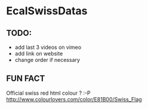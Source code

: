 # EcalSwissDatas
## TODO:
- add last 3 videos on vimeo
- add link on website
- change order if necessary

## FUN FACT
Official swiss red html colour ? :-P
http://www.colourlovers.com/color/E81B00/Swiss_Flag
